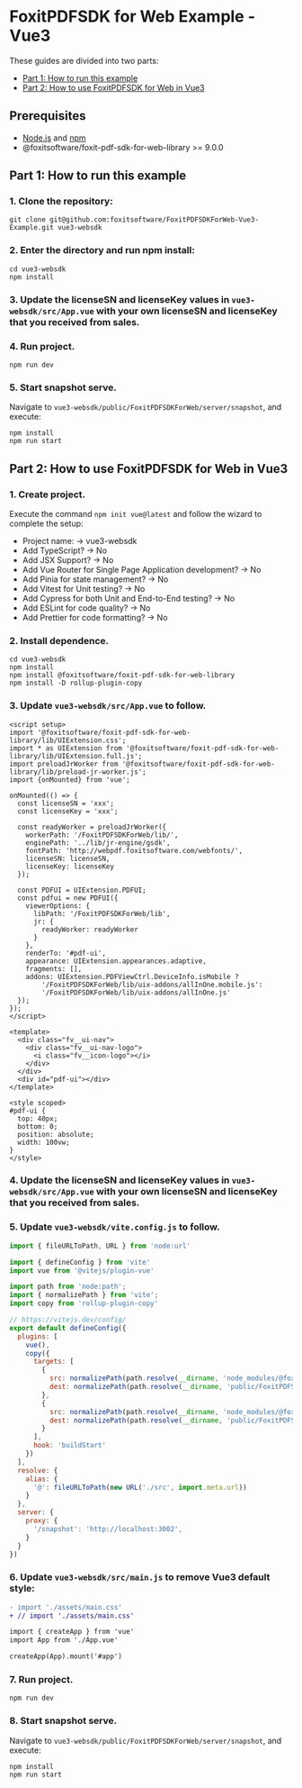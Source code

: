 # FoxitPDFSDK for Web Example - Vue3

These guides are divided into two parts:

- [Part 1: How to run this example](#part-1-how-to-run-this-example)
- [Part 2: How to use FoxitPDFSDK for Web in Vue3](#part-2-how-to-use-foxitpdfsdk-for-web-in-vue3)

## Prerequisites

- [Node.js](https://nodejs.org/en) and [npm](https://docs.npmjs.com/getting-started)
- @foxitsoftware/foxit-pdf-sdk-for-web-library >= 9.0.0

## Part 1: How to run this example

### 1. Clone the repository:
```shell
git clone git@github.com:foxitsoftware/FoxitPDFSDKForWeb-Vue3-Example.git vue3-websdk
```
### 2. Enter the directory and run npm install:
```shell
cd vue3-websdk
npm install
```
### 3. Update the licenseSN and licenseKey values in `vue3-websdk/src/App.vue` with your own licenseSN and licenseKey that you received from sales.
### 4. Run project.
```shell
npm run dev
```
### 5. Start snapshot serve.
Navigate to `vue3-websdk/public/FoxitPDFSDKForWeb/server/snapshot`, and execute:
```shell
npm install
npm run start
```

## Part 2: How to use FoxitPDFSDK for Web in Vue3

### 1. Create project.
Execute the command `npm init vue@latest` and follow the wizard to complete the setup:
- Project name: -> vue3-websdk
- Add TypeScript? -> No
- Add JSX Support? -> No
- Add Vue Router for Single Page Application development? -> No
- Add Pinia for state management? -> No
- Add Vitest for Unit testing? -> No
- Add Cypress for both Unit and End-to-End testing? -> No
- Add ESLint for code quality? -> No
- Add Prettier for code formatting? -> No
### 2. Install dependence.
```shell
cd vue3-websdk
npm install
npm install @foxitsoftware/foxit-pdf-sdk-for-web-library
npm install -D rollup-plugin-copy
```
### 3. Update `vue3-websdk/src/App.vue` to follow.
```vue
<script setup>
import '@foxitsoftware/foxit-pdf-sdk-for-web-library/lib/UIExtension.css';
import * as UIExtension from '@foxitsoftware/foxit-pdf-sdk-for-web-library/lib/UIExtension.full.js';
import preloadJrWorker from '@foxitsoftware/foxit-pdf-sdk-for-web-library/lib/preload-jr-worker.js';
import {onMounted} from 'vue';

onMounted(() => {
  const licenseSN = 'xxx';
  const licenseKey = 'xxx';

  const readyWorker = preloadJrWorker({
    workerPath: '/FoxitPDFSDKForWeb/lib/',
    enginePath: '../lib/jr-engine/gsdk',
    fontPath: 'http://webpdf.foxitsoftware.com/webfonts/',
    licenseSN: licenseSN,
    licenseKey: licenseKey
  });

  const PDFUI = UIExtension.PDFUI;
  const pdfui = new PDFUI({
    viewerOptions: {
      libPath: '/FoxitPDFSDKForWeb/lib',
      jr: {
        readyWorker: readyWorker
      }
    },
    renderTo: '#pdf-ui',
    appearance: UIExtension.appearances.adaptive,
    fragments: [],
    addons: UIExtension.PDFViewCtrl.DeviceInfo.isMobile ?
        '/FoxitPDFSDKForWeb/lib/uix-addons/allInOne.mobile.js':
        '/FoxitPDFSDKForWeb/lib/uix-addons/allInOne.js'
  });
});
</script>

<template>
  <div class="fv__ui-nav">
    <div class="fv__ui-nav-logo">
      <i class="fv__icon-logo"></i>
    </div>
  </div>
  <div id="pdf-ui"></div>
</template>

<style scoped>
#pdf-ui {
  top: 40px;
  bottom: 0;
  position: absolute;
  width: 100vw;
}
</style>

```
### 4. Update the licenseSN and licenseKey values in `vue3-websdk/src/App.vue` with your own licenseSN and licenseKey that you received from sales.
### 5. Update `vue3-websdk/vite.config.js` to follow.
```js
import { fileURLToPath, URL } from 'node:url'

import { defineConfig } from 'vite'
import vue from '@vitejs/plugin-vue'

import path from 'node:path';
import { normalizePath } from 'vite';
import copy from 'rollup-plugin-copy'

// https://vitejs.dev/config/
export default defineConfig({
  plugins: [
    vue(),
    copy({
      targets: [
        {
          src: normalizePath(path.resolve(__dirname, 'node_modules/@foxitsoftware/foxit-pdf-sdk-for-web-library/lib')),
          dest: normalizePath(path.resolve(__dirname, 'public/FoxitPDFSDKForWeb'))
        },
        {
          src: normalizePath(path.resolve(__dirname, 'node_modules/@foxitsoftware/foxit-pdf-sdk-for-web-library/server')),
          dest: normalizePath(path.resolve(__dirname, 'public/FoxitPDFSDKForWeb'))
        }
      ],
      hook: 'buildStart'
    })
  ],
  resolve: {
    alias: {
      '@': fileURLToPath(new URL('./src', import.meta.url))
    }
  },
  server: {
    proxy: {
      '/snapshot': 'http://localhost:3002',
    }
  }
})
```
### 6. Update `vue3-websdk/src/main.js` to remove Vue3 default style:
```diff
- import './assets/main.css'
+ // import './assets/main.css'

import { createApp } from 'vue'
import App from './App.vue'

createApp(App).mount('#app')
```
### 7. Run project.
```shell
npm run dev
```
### 8. Start snapshot serve.
Navigate to `vue3-websdk/public/FoxitPDFSDKForWeb/server/snapshot`, and execute:
```shell
npm install
npm run start
```
